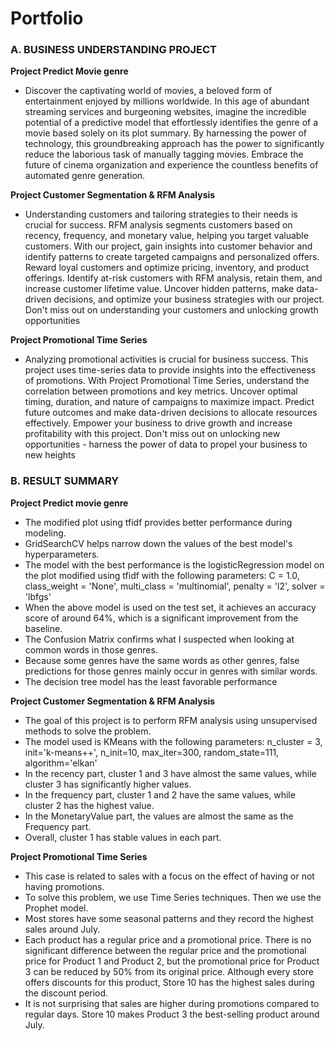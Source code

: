 # Portfolio



### **A.	BUSINESS UNDERSTANDING PROJECT**

**Project Predict Movie genre**
-	Discover the captivating world of movies, a beloved form of entertainment enjoyed by millions worldwide. In this age of abundant streaming services and burgeoning websites, imagine the incredible potential of a predictive model that effortlessly identifies the genre of a movie based solely on its plot summary. By harnessing the power of technology, this groundbreaking approach has the power to significantly reduce the laborious task of manually tagging movies. Embrace the future of cinema organization and experience the countless benefits of automated genre generation.


**Project Customer Segmentation & RFM Analysis**
-	Understanding customers and tailoring strategies to their needs is crucial for success. RFM analysis segments customers based on recency, frequency, and monetary value, helping you target valuable customers. With our project, gain insights into customer behavior and identify patterns to create targeted campaigns and personalized offers. Reward loyal customers and optimize pricing, inventory, and product offerings. Identify at-risk customers with RFM analysis, retain them, and increase customer lifetime value. Uncover hidden patterns, make data-driven decisions, and optimize your business strategies with our project. Don't miss out on understanding your customers and unlocking growth opportunities


**Project Promotional Time Series**
-	Analyzing promotional activities is crucial for business success. This project uses time-series data to provide insights into the effectiveness of promotions. With Project Promotional Time Series, understand the correlation between promotions and key metrics. Uncover optimal timing, duration, and nature of campaigns to maximize impact. Predict future outcomes and make data-driven decisions to allocate resources effectively. Empower your business to drive growth and increase profitability with this project. Don't miss out on unlocking new opportunities - harness the power of data to propel your business to new heights


### **B.	RESULT SUMMARY**

**Project Predict movie genre**
-   The modified plot using tfidf provides better performance during modeling.
-   GridSearchCV helps narrow down the values of the best model's hyperparameters.
-   The model with the best performance is the logisticRegression model on the plot modified using tfidf with the following parameters:
  C = 1.0, class_weight = 'None', multi_class = 'multinomial', penalty = 'l2', solver = 'lbfgs'
- 	When the above model is used on the test set, it achieves an accuracy score of around 64%, which is a significant improvement from the baseline.
- 	The Confusion Matrix confirms what I suspected when looking at common words in those genres.
- 	Because some genres have the same words as other genres, false predictions for those genres mainly occur in genres with similar words.
- 	The decision tree model has the least favorable performance



**Project Customer Segmentation & RFM Analysis**
- 	The goal of this project is to perform RFM analysis using unsupervised methods to solve the problem.
- 	The model used is KMeans with the following parameters:
    n_cluster = 3, init='k-means++', n_init=10, max_iter=300, random_state=111, algorithm='elkan'
- 	In the recency part, cluster 1 and 3 have almost the same values, while cluster 3 has significantly higher values.
- 	In the frequency part, cluster 1 and 2 have the same values, while cluster 2 has the highest value.
- 	In the MonetaryValue part, the values are almost the same as the Frequency part.
- 	Overall, cluster 1 has stable values in each part.



**Project Promotional Time Series**
- 	This case is related to sales with a focus on the effect of having or not having promotions.
- 	To solve this problem, we use Time Series techniques. Then we use the Prophet model.
- 	Most stores have some seasonal patterns and they record the highest sales around July.
- 	Each product has a regular price and a promotional price. There is no significant difference between the regular price and the promotional price for Product 1 and Product 2, but the promotional price   for Product 3 can be reduced by 50% from its original price. Although every store offers discounts for this product, Store 10 has the highest sales during the discount period.
- 	It is not surprising that sales are higher during promotions compared to regular days. Store 10 makes Product 3 the best-selling product around July.

